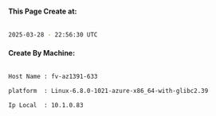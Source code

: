 
   
#### This Page Create at:

```bash

2025-03-28 - 22:56:30 UTC

```

#### Create By Machine:

```bash

Host Name : fv-az1391-633

platform  : Linux-6.8.0-1021-azure-x86_64-with-glibc2.39

Ip Local  : 10.1.0.83

```

